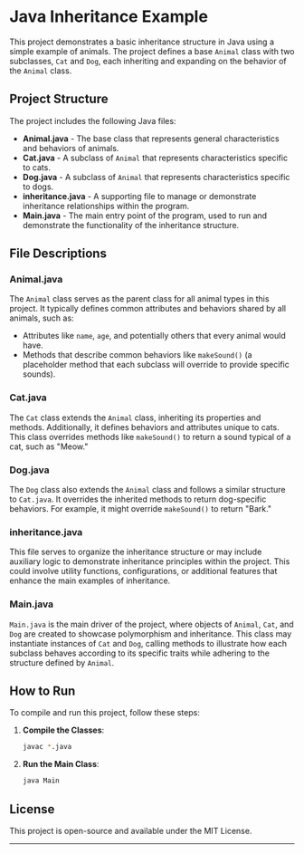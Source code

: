 # Java Inheritance Example

This project demonstrates a basic inheritance structure in Java using a simple example of animals. The project defines a base `Animal` class with two subclasses, `Cat` and `Dog`, each inheriting and expanding on the behavior of the `Animal` class.

## Project Structure

The project includes the following Java files:

- **Animal.java** - The base class that represents general characteristics and behaviors of animals.
- **Cat.java** - A subclass of `Animal` that represents characteristics specific to cats.
- **Dog.java** - A subclass of `Animal` that represents characteristics specific to dogs.
- **inheritance.java** - A supporting file to manage or demonstrate inheritance relationships within the program.
- **Main.java** - The main entry point of the program, used to run and demonstrate the functionality of the inheritance structure.

## File Descriptions

### Animal.java
The `Animal` class serves as the parent class for all animal types in this project. It typically defines common attributes and behaviors shared by all animals, such as:

- Attributes like `name`, `age`, and potentially others that every animal would have.
- Methods that describe common behaviors like `makeSound()` (a placeholder method that each subclass will override to provide specific sounds).

### Cat.java
The `Cat` class extends the `Animal` class, inheriting its properties and methods. Additionally, it defines behaviors and attributes unique to cats. This class overrides methods like `makeSound()` to return a sound typical of a cat, such as "Meow."

### Dog.java
The `Dog` class also extends the `Animal` class and follows a similar structure to `Cat.java`. It overrides the inherited methods to return dog-specific behaviors. For example, it might override `makeSound()` to return "Bark."

### inheritance.java
This file serves to organize the inheritance structure or may include auxiliary logic to demonstrate inheritance principles within the project. This could involve utility functions, configurations, or additional features that enhance the main examples of inheritance.

### Main.java
`Main.java` is the main driver of the project, where objects of `Animal`, `Cat`, and `Dog` are created to showcase polymorphism and inheritance. This class may instantiate instances of `Cat` and `Dog`, calling methods to illustrate how each subclass behaves according to its specific traits while adhering to the structure defined by `Animal`.

## How to Run

To compile and run this project, follow these steps:

1. **Compile the Classes**:
   ```bash
   javac *.java
   ```

2. **Run the Main Class**:
   ```bash
   java Main
   ```
## License

This project is open-source and available under the MIT License.

---

